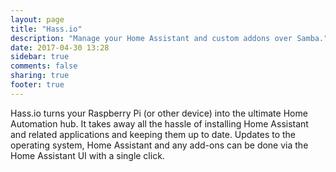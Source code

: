 ```yaml
---
layout: page
title: "Hass.io"
description: "Manage your Home Assistant and custom addons over Samba."
date: 2017-04-30 13:28
sidebar: true
comments: false
sharing: true
footer: true
---
```


Hass.io turns your Raspberry Pi (or other device) into the ultimate Home Automation hub. It takes away all the hassle of installing Home Assistant and related applications and keeping them up to date. Updates to the operating system, Home Assistant and any add-ons can be done via the Home Assistant UI with a single click.
